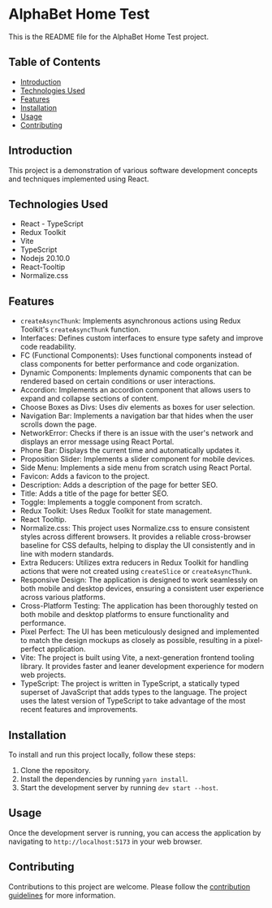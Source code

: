 # AlphaBet Home Test

This is the README file for the AlphaBet Home Test project.

## Table of Contents
- [Introduction](#introduction)
- [Technologies Used](#technologies-used)
- [Features](#features)
- [Installation](#installation)
- [Usage](#usage)
- [Contributing](#contributing)

## Introduction
This project is a demonstration of various software development concepts and techniques implemented using React.

## Technologies Used
- React - TypeScript
- Redux Toolkit
- Vite
- TypeScript
- Nodejs 20.10.0
- React-Tooltip
- Normalize.css

## Features
- `createAsyncThunk`: Implements asynchronous actions using Redux Toolkit's `createAsyncThunk` function.
- Interfaces: Defines custom interfaces to ensure type safety and improve code readability.
- FC (Functional Components): Uses functional components instead of class components for better performance and code organization.
- Dynamic Components: Implements dynamic components that can be rendered based on certain conditions or user interactions.
- Accordion: Implements an accordion component that allows users to expand and collapse sections of content.
- Choose Boxes as Divs: Uses div elements as boxes for user selection.
- Navigation Bar: Implements a navigation bar that hides when the user scrolls down the page.
- NetworkError: Checks if there is an issue with the user's network and displays an error message using React Portal.
- Phone Bar: Displays the current time and automatically updates it.
- Proposition Slider: Implements a slider component for mobile devices.
- Side Menu: Implements a side menu from scratch using React Portal.
- Favicon: Adds a favicon to the project.
- Description: Adds a description of the page for better SEO.
- Title: Adds a title of the page for better SEO.
- Toggle: Implements a toggle component from scratch.
- Redux Toolkit: Uses Redux Toolkit for state management.
- React Tooltip.
- Normalize.css: This project uses Normalize.css to ensure consistent styles across different browsers. It provides a reliable cross-browser baseline for CSS defaults, helping to display the UI consistently and in line with modern standards.
- Extra Reducers: Utilizes extra reducers in Redux Toolkit for handling actions that were not created using `createSlice` or `createAsyncThunk`.
- Responsive Design: The application is designed to work seamlessly on both mobile and desktop devices, ensuring a consistent user experience across various platforms.
- Cross-Platform Testing: The application has been thoroughly tested on both mobile and desktop platforms to ensure functionality and performance.
- Pixel Perfect: The UI has been meticulously designed and implemented to match the design mockups as closely as possible, resulting in a pixel-perfect application.
- Vite: The project is built using Vite, a next-generation frontend tooling library. It provides faster and leaner development experience for modern web projects.
- TypeScript: The project is written in TypeScript, a statically typed superset of JavaScript that adds types to the language. The project uses the latest version of TypeScript to take advantage of the most recent features and improvements.


## Installation
To install and run this project locally, follow these steps:

1. Clone the repository.
2. Install the dependencies by running `yarn install`.
3. Start the development server by running `dev start --host`. 

## Usage
Once the development server is running, you can access the application by navigating to `http://localhost:5173` in your web browser.

## Contributing
Contributions to this project are welcome. Please follow the [contribution guidelines](CONTRIBUTING.md) for more information.

